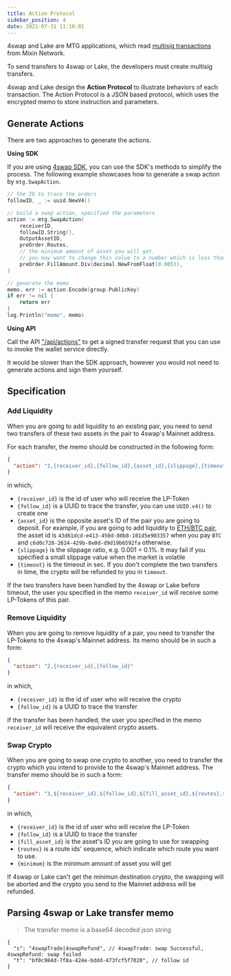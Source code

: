```yaml
---
title: Action Protocol
sidebar_position: 4
date: 2021-07-31 11:18:01
---
```


4swap and Lake are MTG applications, which read [multisig transactions](https://developers.mixin.one/document/wallet/api/multisigs/tutorial) from Mixin Network.

To send transfers to 4swap or Lake, the developers must create multisig transfers.

4swap and Lake design the **Action Protocol** to illustrate behaviors of each transaction. The Action Protocol is a JSON based protocol, which uses the encrypted memo to store instruction and parameters.

## Generate Actions

There are two approaches to generate the actions.

**Using SDK**

If you are using [4swap SDK](https://github.com/fox-one/4swap-sdk-go), you can use the SDK's methods to simplify the process. The following example showcases how to generate a swap action by  `mtg.SwapAction`.

```go
// the ID to trace the orders
followID, _ := uuid.NewV4()

// build a swap action, specified the parameters
action := mtg.SwapAction(
    receiverID,
    followID.String(),
    OutputAssetID,
    preOrder.Routes,
    // the minimum amount of asset you will get.
    // you may want to change this value to a number which is less than preOrder.FillAmount
    preOrder.FillAmount.Div(decimal.NewFromFloat(0.005)),
)

// generate the memo
memo, err := action.Encode(group.PublicKey)
if err != nil {
    return err
}
log.Println("memo", memo)
```

**Using API**

Call the API ["/api/actions"](./apis/actions) to get a signed transfer request that you can use to invoke the wallet service directly.

It would be slower than the SDK approach, however you would not need to generate actions and sign them yourself.

## Specification

### Add Liquidity

When you are going to add liquidity to an existing pair, you need to send two transfers of these two assets in the pair to 4swap's Mainnet address.

For each transfer, the memo should be constructed in the following form:

```json
{
  "action": "1,{receiver_id},{follow_id},{asset_id},{slippage},{timeout}"
}
```

in which,

- `{receiver_id}` is the id of user who will receive the LP-Token
- `{follow_id}` is a UUID to trace the transfer, you can use `UUID.v4()` to create one
- `{asset_id}` is the opposite asset's ID of the pair you are going to deposit. For example, if you are going to add liquidity to [ETH/BTC pair](https://app.4swap.org/#/pair-info?base=43d61dcd-e413-450d-80b8-101d5e903357&quote=c6d0c728-2624-429b-8e0d-d9d19b6592fa), the asset id is `43d61dcd-e413-450d-80b8-101d5e903357` when you pay `BTC` and `c6d0c728-2624-429b-8e0d-d9d19b6592fa` otherwise.
- `{slippage}` is the slippage ratio, e.g. 0.001 = 0.1%. It may fail if you specified a small slippage value when the market is volatile
- `{timeout}` is the timeout in sec. If you don't complete the two transfers in time, the crypto will be refunded to you in `timeout`.

If the two transfers have been handled by the 4swap or Lake before timeout, the user you specified in the memo `receiver_id` will receive some LP-Tokens of this pair.


### Remove Liquidity

When you are going to remove liquidity of a pair, you need to transfer the LP-Tokens to the 4swap's Mainnet address. Its memo should be in such a form:

```json
{
  "action": "2,{receiver_id},{follow_id}"
}
```

in which,

- `{receiver_id}` is the id of user who will receive the crypto
- `{follow_id}` is a UUID to trace the transfer

If the transfer has been handled, the user you specified in the memo `receiver_id` will receive the equivalent crypto assets.

### Swap Crypto

When you are going to swap one crypto to another, you need to transfer the crypto which you intend to provide to the 4swap's Mainnet address. The transfer memo should be in such a form:

```json
{
  "action": "3,${receiver_id},${follow_id},${fill_asset_id},${routes},${minimum}"
}
```

in which,

- `{receiver_id}` is the id of user who will receive the LP-Token
- `{follow_id}` is a UUID to trace the transfer
- `{fill_asset_id}` is the asset's ID you are going to use for swapping
- `{routes}` is a route ids' sequence, which indicate which route you want to use.
- `{minimum}` is the minimum amount of asset you will get

If 4swap or Lake can't get the minimun destination crypto, the swapping will be aborted and the crypto you send to the Mainnet address will be refunded.

## Parsing 4swap or Lake transfer memo

> The transfer memo is a base64 decoded json string

```json5
{
  "s": "4swapTrade|4swapRefund", // 4swapTrade: swap Successful, 4swapRefund: swap failed
  "t": "bf0c984d-7f8a-424e-bddd-473fcf5f7020", // follow id
}
```

